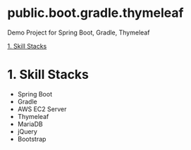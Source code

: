 # public.boot.gradle.thymeleaf

Demo Project for Spring Boot, Gradle, Thymeleaf

[1. Skill Stacks](#1.-skill-stacks)

# 1. Skill Stacks

- Spring Boot
- Gradle
- AWS EC2 Server
- Thymeleaf
- MariaDB
- jQuery
- Bootstrap
